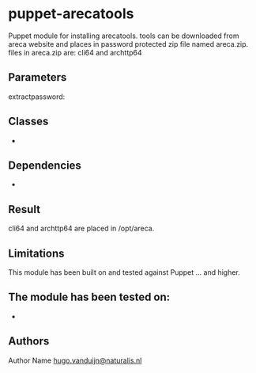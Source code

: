 puppet-arecatools
===================

Puppet module for installing arecatools. tools can be downloaded from areca website and places in password protected zip file named areca.zip.
files in areca.zip are: cli64 and archttp64

Parameters
-------------
extractpassword: <passforextraction>

Classes
-------------
- 

Dependencies
-------------
- 

Result
-------------
cli64 and archttp64 are placed in /opt/areca. 


Limitations
-------------
This module has been built on and tested against Puppet ... and higher.

The module has been tested on:
- 
- 

Authors
-------------
Author Name <hugo.vanduijn@naturalis.nl>

